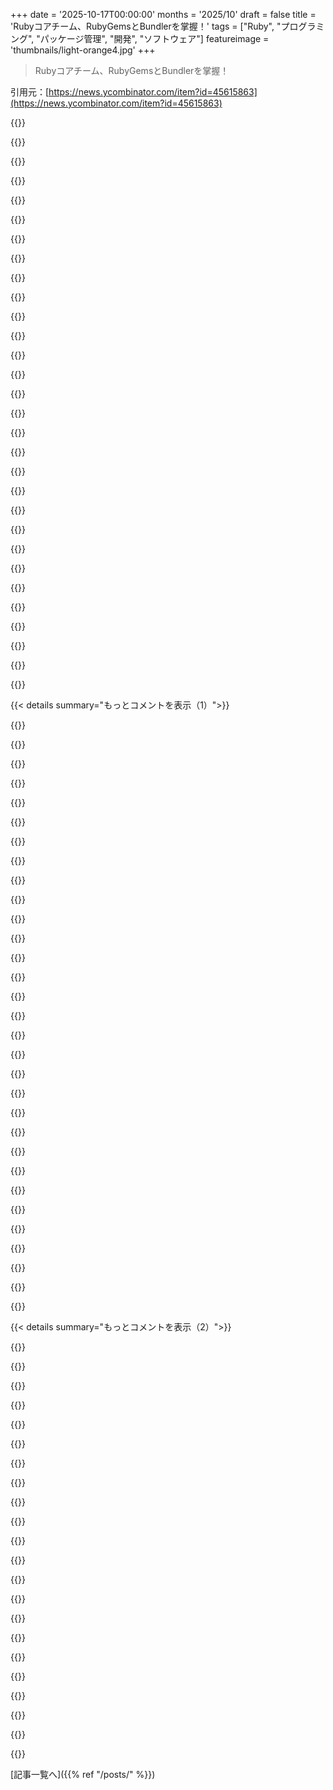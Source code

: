 +++
date = '2025-10-17T00:00:00'
months = '2025/10'
draft = false
title = 'Rubyコアチーム、RubyGemsとBundlerを掌握！'
tags = ["Ruby", "プログラミング", "パッケージ管理", "開発", "ソフトウェア"]
featureimage = 'thumbnails/light-orange4.jpg'
+++

> Rubyコアチーム、RubyGemsとBundlerを掌握！

引用元：[https://news.ycombinator.com/item?id=45615863](https://news.ycombinator.com/item?id=45615863)




{{<matomeQuote body="これは正しい動きだと思うよ。Ruby CoreとMatzが前に出てきて、言語とコミュニティ全体に安定性を提供してくれてありがとう。" userName="sebiw" createdAt="2025/10/17 12:21:30" color="#45d325">}}




{{<matomeQuote body="Matzは柱だよね。’Matz is nice and so we are nice’って言葉覚えてる？niceを’nice and responsible’にしようよ。" userName="delichon" createdAt="2025/10/17 12:42:57" color="">}}




{{<matomeQuote body="それって今や宗教なの？Pickaxeの連中が言い出したけど、みんな考えずに繰り返してるだけじゃない？Matzが’橋から飛び降りろ’って言ったら、Matzがナイスだからって飛び降りるわけ？Matzはナイスで素晴らしい言語デザイナーだとは思うけど、それだけじゃ何も意味しないよ。なんでそんな無意味なスローガンで自分の決断を委ねるの？Rubyのエコシステムで、なんでみんなそんな無意味なスローガンを繰り返すんだろうね？" userName="shevy-java" createdAt="2025/10/17 14:30:17" color="#ff5c5c">}}




{{<matomeQuote body="Rubyコミュニティはいつも結構毒々しいよね。_why the lucky stiffの件を覚えてる？最近のプロ・イスラエル反移民派とキャンセルカルチャー派の間のいざこざで、Matzが争われたコードを引き継いだのが、その完璧な例だね。" userName="sam_lowry_" createdAt="2025/10/17 12:55:18" color="#38d3d3">}}




{{<matomeQuote body="’_why the lucky stiffを覚えてる？’ _whyは覚えてるけど、彼を毒々しいとは全く思わないよ。" userName="the_mitsuhiko" createdAt="2025/10/17 13:24:08" color="">}}




{{<matomeQuote body="無意味な理想のスローガンの意味はわかるよ。’No child left behind’は論理的には’no child gets ahead’と同じだよね。でも、Rubyコミュニティに創始者の例でナイスであろうと説得するのは、そのカテゴリーじゃないよ。もしMatzが橋から飛び降りろって言ったら、彼には十分な信頼があるから、少なくとも考えるだろうね。" userName="delichon" createdAt="2025/10/17 14:40:20" color="#ff33a1">}}




{{<matomeQuote body="ナイスであることと、橋から飛び降りることの違いはかなり明らかだと思うんだけど？なんでこの可愛いフレーズがそんなに気になるのか不思議だよ。" userName="ubercore" createdAt="2025/10/17 14:37:39" color="">}}




{{<matomeQuote body="そのフレーズは過去に何度も武器として使われてきたんだよ。コミュニティの一部の人たちは’nice’とは程遠いのに、’niceじゃないから’って理由でそれを指摘させてもらえなかったんだ。" userName="vidugavia" createdAt="2025/10/17 17:36:46" color="#ff33a1">}}




{{<matomeQuote body="’No child left behind’が論理的に’no child gets ahead’と同じなら、両方の発言で’全ての子どもが全く同じ立場であるべき’って意味ならそうだけど…それは故意に鈍い解釈だよ。" userName="gmac" createdAt="2025/10/17 14:56:55" color="">}}




{{<matomeQuote body="彼は匿名希望だったのに、身元がバレちゃったってこと？" userName="sam_lowry_" createdAt="2025/10/17 13:25:36" color="">}}




{{<matomeQuote body="Blueskyで本名公開してるやつ？そいつ、まさにvibecampの新反動主義者じゃん…" userName="davidgerard" createdAt="2025/10/18 11:01:30" color="">}}




{{<matomeQuote body="「それは言っちゃダメ、だって良くないから」って話、Rubyコミュニティは知らないけど、HNみたいな他のオンライン空間でもよく聞く不満だよ。でも、ちゃんとした問題提起には形式と内容の両方が大事だし、多くの人はそういう規範に興味ないみたい。善良な人がみんな同じ価値観や考え方を持ってるわけじゃないって受け入れるのが大事だよね。" userName="zahlman" createdAt="2025/10/17 18:47:28" color="#785bff">}}




{{<matomeQuote body="その見方はRubyコミュニティのことじゃなくて、君自身を語ってると思うよ。" userName="s0sa" createdAt="2025/10/17 13:04:26" color="">}}




{{<matomeQuote body="他の子が先に進むには、何人かの子供が遅れを取るのが必要だって観察するのは、鈍感じゃなくて文字通りだよね。スローガンは結果の平等を望んでるけど、「最低限の基準を満たせない子ゼロ」よりはキャッチーだね。" userName="delichon" createdAt="2025/10/17 15:02:27" color="">}}




{{<matomeQuote body="Pythonのコアメンバーが公然と失礼な態度を取っても、丁寧に指摘してみなよ。親戚を投獄されても、Kim Yong Unを栄光ある慈悲深いリーダーとして振る舞い続けなきゃいけないって知ってる？これは君の一般化への反論で、Rubyの政治については何も知らないけどね。" userName="fba11837" createdAt="2025/10/17 19:21:09" color="#ff33a1">}}




{{<matomeQuote body="_whyは失踪以来、公には活動してないよ。" userName="the_mitsuhiko" createdAt="2025/10/18 11:25:58" color="">}}




{{<matomeQuote body="君は彼らが間違ってるってこと、全然証明できてないよ。" userName="thunky" createdAt="2025/10/17 18:37:57" color="">}}




{{<matomeQuote body="多様な人たちをまとめて否定的に話すのは好きじゃないな。僕は自分にとって大切な価値観を共有してると思う人たちとだけ関わるようにしてるよ。Rubyコミュニティにはそういう人がたくさんいるしね。" userName="sebiw" createdAt="2025/10/17 12:59:02" color="#ff5733">}}




{{<matomeQuote body="俺もそう思うよ。でも、それは俺がやる仕事じゃないんだ。みんなが自分で解決する方がいいな。" userName="nurettin" createdAt="2025/10/18 12:13:11" color="">}}




{{<matomeQuote body="これを聞いて驚いたよ。長年Rubyistだけど、コミュニティ全体についてそう感じたことは一度もないな。いつか日本のRuby Kaigiに来てみたら？" userName="dudeinjapan" createdAt="2025/10/17 12:57:31" color="">}}




{{<matomeQuote body="もしかして、OPは_whyが毒性の加害者じゃなくて、被害者だったって言いたかったのかな？" userName="gcr" createdAt="2025/10/17 13:39:03" color="">}}




{{<matomeQuote body="これはPSFの内部事情を知る人の捨てアカウントだと思ってるけど、もし違ったら、やり方を見直してほしいな。<br>＞Pythonのインナーサークルに彼らが公然と失礼な態度をとっている時に丁寧に呼びかけてみて…君は誰に返信してるか知ってるよね？俺にはその第一級の経験があるよ（https://zahlman.github.io/posts/2024/07/31/an-open-letter-to...）。<br>彼らの無礼さのほとんどは意図的じゃないと思うけど、みんなが同じ社会規範を持ってるわけじゃないって理解してないみたいだ。<br>俺はあえて一般的な言い方をしたんだ。<br>今の状況は最終的に、DHHへの批判が至るところで起きていて、その批判の形や内容は…あまり良くないってことだね。" userName="zahlman" createdAt="2025/10/17 19:59:43" color="#ff5c5c">}}




{{<matomeQuote body="優しくあることは橋から飛び降りるのと同じこと？<br>俺は比較的理解しやすくて無害だと思うよ。<br>これを作った人は優しいから、俺たちのコミュニティがひどいことにならないように、その伝統を続けようぜ。" userName="kamranjon" createdAt="2025/10/17 14:39:24" color="">}}




{{<matomeQuote body="＞なんで俺は自分の判断をどんな無意味なスローガンに基づいて代理させるんだ？<br>まさにその通り、なんでそうするの？<br>でも、架空の集団橋飛び降り状況は無視してさ、MatzがRubyGemsの管理権を持つことに何か問題ある？<br>自分の頭で考えてみてよ。もしそれでいいなら…それはMatzが優しいから？" userName="squeaky-clean" createdAt="2025/10/17 17:21:22" color="#ff5c5c">}}




{{<matomeQuote body="Matzは優しいから、橋から飛び降りろなんて言わないだろうね。" userName="dudeinjapan" createdAt="2025/10/17 14:52:04" color="">}}




{{<matomeQuote body="これは俺たち全員へのリマインダーだよ。<br>Rubyのbug trackerでMatzが誰かに無礼な態度をとるのを見たことがないな。<br>実際、彼が物議を醸す話題に断固として、しかし優雅に対処し、コミュニティの混乱を避けてflamewarsにエスカレートする余地を残さないような決断をするのを目の当たりにしてきたよ。<br>他のプロジェクトはそうはいかなかったね。<br>俺はティーンエイジャーの頃にRubyを少し書いたんだけど、彼の振る舞いは間違いなく俺に感銘を与えたんだ。<br>何かに対して怒りすぎると、いつも彼を思い出そうとするよ。<br>俺たち全員がもっと彼みたいになるべきだね。<br>ちなみに、そのフレーズはそういうことを言ってるんだ。彼の足跡をたどるよう促すものだよ。" userName="matheusmoreira" createdAt="2025/10/17 22:51:32" color="#785bff">}}




{{<matomeQuote body="優しくあることが、Rubyコミュニティで俺たちが目指したいロールモデル、つまりやりたいことだってことを肯定してるね。" userName="sam0x17" createdAt="2025/10/17 18:21:34" color="">}}




{{<matomeQuote body="彼の身元は一部のコミュニティの人には知られてたみたいだね。彼の突然の失踪で、Ruby関係者以外も巻き込んで多くの人が掘り下げ始めたんだ。何年も経ってから新聞記事にもなったよ。すべての詮索がRubyコミュニティのせいだとは思わないな。むしろ当時はみんなすごく敬意を払ってた記憶があるよ。" userName="the_mitsuhiko" createdAt="2025/10/17 13:47:29" color="">}}




{{<matomeQuote body="長期的には、gem.coopみたいな複数のソースがある方が安全で堅牢な解決策だろうね。でもRubyGemsに関しては、メンテナー、コミュニティ、スポンサーなど、複数の層で完全に信頼が失われたんだ。資金調達やデータプライバシーの問題など、まだ解決すべき疑問は残ってるけど、Ruby界隈のほとんどの人はこの状況を支持すると思うよ。" userName="dluan" createdAt="2025/10/17 12:54:00" color="#ff5733">}}




{{<matomeQuote body="大まかな話はね：DHHがブログで物議を醸す発言をし、Ruby Centralが彼をカンファレンスから外すのを拒否。これによりSidekiqが年間25万ドルのスポンサーを撤回したんだ。この機に乗じてShopifyが資金提供と引き換えにRuby Central（と rubygems.org）の支配権を獲得。Shopifyはすぐにアクセス管理を強引に進め、複数のgem作者を管理者から外し、コミュニティの不信感を招いたんだ。これを受け、代替のgemリポジトリとして gem.coop が立ち上がってるよ。" userName="shadowgovt" createdAt="2025/10/17 14:06:56" color="#45d325">}}




{{< details summary="もっとコメントを表示（1）">}}

{{<matomeQuote body="この話には重要な部分が欠けてるよ。それは、既存のメンテナーの一人がサーバーログを収益化することを条件に、資金不足を補填すると申し出たことだね。これがRuby Central側を少し良く見せるんだ。<br>https://rubycentral.org/news/rubygems-org-aws-root-access-ev..." userName="ameliaquining" createdAt="2025/10/17 14:39:17" color="#ff5c5c">}}




{{<matomeQuote body="君の追加も、大事な部分が抜けてるよ。彼がそんなことできたのは、セキュリティ名目でサーバーが前の所有者から強制的に奪われたのに、新体制がパスワード変更を忘れてたからなんだ。今、関連イベントをただ列挙しても中立にはならないだろうね。どんな文脈を選ぶか自体が編集なんだから。これは最近の出来事に当てはめた歴史の教訓だね。" userName="saghm" createdAt="2025/10/17 15:35:43" color="#ff5733">}}




{{<matomeQuote body="待って、元メンテナーが Ruby Central の AWS アカウントに侵入してルートパスワードを変更したことが、元メンテナーを良く見せると思ってるの？" userName="tptacek" createdAt="2025/10/17 16:00:01" color="">}}




{{<matomeQuote body="それは新しい Ruby Central の言い分で、実際の状況とは大きく歪んでる気がするね。知ってるかもしれないけど、新しいオーナーは既存のメンテナー全員を何の理由もなく追放したんだよ。以前にもアクセスが取り消されて、間違いだったと保証された後に復元されたことがあったんだ。この状況は悪意のある攻撃としか見れないし、何が起こったか完全に知ってるのは新しいオーナーだけだね。パスワードを変更するのは、同じ立場なら誰でも考える合理的で適切な対応だったんだ。<br>Freenode 2.0 みたいな状況になっててショックだよ。長年のメンテナーじゃなくて、簒奪者を支持する人たちがいるなんてね。Freenode の騒動からたった4年なのに、一部の人たちは図々しくなってるみたいだ。「表現の自由」の勝利ってわけ？<br>https://pup-e.com/goodbye-rubygems.pdf" userName="soraminazuki" createdAt="2025/10/18 01:14:27" color="#ff5733">}}




{{<matomeQuote body="彼は自分の認証情報を失った後、AWS のルートアカウントにログインしてルートパスワードを変更したの？それ以降の長々しい説明は要らないんだ。シンプルに答えてよ！" userName="tptacek" createdAt="2025/10/18 01:22:55" color="">}}




{{<matomeQuote body="俺のコメントが148語って文句あんの？<br>あんた、8時間前にAI監視カメラの問題を矮小化するのに俺より多くの言葉使ってたじゃん。<br>ルールってあんたが守るもんじゃなくて、人に押し付けるもんなの？<br>あんたは月がチーズでできてるって何段落も書けるくせに、人には簡潔で誤解を招く発言しか求めないって、ホント呆れるわ。" userName="soraminazuki" createdAt="2025/10/18 02:54:52" color="#45d325">}}




{{<matomeQuote body="お前が探してる言葉は『誘導尋問』だよ。<br>https://en.wikipedia.org/wiki/Loaded_question<br>攻撃を受けてパスワードを変更したのは、Rubyユーザーを守るための責任ある行動だったんだ。<br>メンテナーはRubyコミュニティの利益のために行動すべきで、恨みを持つ乗っ取り屋の味方をするべきじゃない。" userName="soraminazuki" createdAt="2025/10/18 04:14:26" color="">}}




{{<matomeQuote body="『誘導尋問』のWikipediaリンク、最高だな。で、結局あいつは自分のアカウントが使えなくなった後、rootアカウントにログインしてパスワードを変えたってことで『イエス』ってことか。わかった。<br>俺が思うに、みんな『独立したメンテナーは企業より良い』って同情的な原則から、起こった事を決めつけてる。<br>当の人物はRubyGemsのサーバーログを（こっそり！）収益化しようとしたんだ。これはRubyCentralがメールを公開してる事実だからな。<br>世界はいつも最も同情的な原則通りにはいかないもんだよ。" userName="tptacek" createdAt="2025/10/18 04:51:01" color="#ff5733">}}




{{<matomeQuote body="この騒動がこれで終わればいいんだけどな。<br>DHHが人種差別主義者/ファシストと見なされてる件から、Hyprland（OmarchyのDE）、Vaxry Vaxerski（開発者）、37signals（スポンサー）、Framework（サポート）、Cloudflare（OmarchyとLadybirdをサポート）、Tobi（Shopify CEO、DHHを支持）まで、全部が連鎖的に巻き込まれてるんだ。<br>詳細はこのへん見てくれ：<br>https://blog.vaxry.net/articles/2024-fdo-and-redhat<br>https://account.hypr.land/sponsors<br>https://blog.cloudflare.com/supporting-the-future-of-the_ope...<br>https://xcancel.com/tobi/status/1970944464303923687<br>マジで、こんなクソみたいな事が起きる前の90年代か2000年代初頭に戻って、みんなが普通に優しかった時代に戻りたいわ。" userName="mindcrash" createdAt="2025/10/17 16:18:14" color="#785bff">}}




{{<matomeQuote body="彼らがまだ何も言ってないことって、パスワード変更のことだよな。" userName="typpilol" createdAt="2025/10/17 18:42:24" color="">}}




{{<matomeQuote body="Arkoは最新のブログでそれについて触れてるぜ。<br>彼はRuby Centralの最善の利益のためにやったって主張してるけど、解雇された後にやったから、事実上犯罪を認めたようなもんだ。<br>コミュニティに訴えようとしたけど、企業で働いたことがある人なら、解雇されたら、もしアクセス情報が残ってても、二度と何もアクセスしちゃいけないって知ってるだろ。<br>鍵を持ってるからって、オーナーになれるわけじゃないんだよ。" userName="dismalaf" createdAt="2025/10/17 20:32:29" color="#785bff">}}




{{<matomeQuote body="世界は、透明性に欠けた腐敗した奴らの嘘やごまかし通りにはいかない。<br>ShopifyがメンテナーからRubyGemsを盗んだんだろ？否定するのか？<br>彼らはこっそりやろうとして、メンテナーとRubyコミュニティを欺いた。アクセス取り消しが間違いだったなんて、真っ赤な嘘だ。<br>窃盗やクソな提案に対する防御策を、Rubyインフラ強奪を正当化する陰謀にすり替えるなら、自分を見つめ直すべきだ。<br>で、誘導尋問が詭弁じゃないって言うなら教えてくれ。『妻へのDV、もうやめた？』イエスかノーで答えてくれよ。" userName="soraminazuki" createdAt="2025/10/18 13:24:34" color="#ff5c5c">}}




{{<matomeQuote body="これってツールだけの話でしょ？<br>『rubygems.org』はまだ敵対的な奴らに所有されてるんだから（立場にもよるけど）、これがどうやって信頼を回復させるのかわかんないんだけど。" userName="lyu07282" createdAt="2025/10/17 13:08:13" color="">}}




{{<matomeQuote body="彼は自分が解雇されたって知らなかったって言ってる。<br>Ruby Centralも被害はなかったって認めてるな。<br>まあ、パスワード変更は伝えるべきだったよな。" userName="jcmfernandes" createdAt="2025/10/18 00:03:03" color="">}}




{{<matomeQuote body="“妻を叩くのをやめたか”っていう前提は、私がそれをやったという考えを作り上げたってこと。単純に質問するだけで名誉毀損になる。でもAndre ArkoとRubyGemsの場合は全然違うんだ。知ってる限りだと、彼は本当に(1)個人アクセスを失って、(2)古いAWSルート認証情報でログインし、(3)ルートアカウントのパスワードを変更した。それから、(4)RubyGemsのサーバログを密かに収益化しようとしたことも分かってる。これらは示唆じゃなくて、直接的な事実の主張なんだ。しっかり根拠があって、真実かそうじゃないかのどちらかだ。これを“なんかフワッと”ごまかすことはできないよ。" userName="tptacek" createdAt="2025/10/18 16:12:31" color="#785bff">}}




{{<matomeQuote body="彼がそのアカウントのAWSルートパスワードを変更したんだよ。" userName="tptacek" createdAt="2025/10/18 00:41:37" color="">}}




{{<matomeQuote body="賛成。gem.coopがどれだけ勢いをつけられるか、待って見るしかないね。今は“未来のためのもの”を約束してるし、いずれは実現するだろう。でも、今はまだそこに至ってない。ベータ版が始まったら、私は古いgemを再公開し始めるつもりだ（全部じゃないけど、ほとんどのコアなものは戻す）。ただし、gem.coopはいくつか改善すべき点があるね。ドキュメント（Ruby docが別だったのも問題だったけど）とか、名前空間（Rubyには名前空間の主要な方法がなかったのも一因だね。これは機能でもあるけど、可能なら懸念事項を分離する方法が必要だ）。<br>とにかく、すぐにどうなるか分かるだろう。半年後、例えば2026年5月末くらいに再評価すべきだと思う。これがより現実的な期間だね。でも、DHHがgem.coopにとって最大の資産になる可能性もあると思ってるよ。彼がブログで嫌味を言うたびに、怒った新しい人々が増えて、その一部がgem.coopに貢献して利益をもたらすだろうね。だから、エンドユーザーにとってはwin-winの状況になるかもしれない。好きなようにインストールできるから、より柔軟になるわけだ。多くの人はrubygems.orgに残るだろうし、gem.coopを好む人もいるだろう。多くの人は両方を使うかもしれないね（これは少し難しいかもしれない。gem.coopはgemごとに異なるgemソースを指定する方法も考える必要があるだろうな。確かにやるべきことはたくさんある）。" userName="shevy-java" createdAt="2025/10/17 14:36:05" color="#ff5c5c">}}




{{<matomeQuote body="ああ、彼はすでにその理由を説明しているよ。確かに、彼は明確に伝えるべきだった。それは彼の責任だ。でも同時に、RubyCentralはなぜ彼に電話して聞かなかったんだ？Andre Arkoを非難するセキュリティINCIDENTについて書く方が楽だったってことか？<br>それはさておき、本当の問題に目を向けよう。RubyCentralはプロジェクトを敵対的に買収したんだ。それはこれまでのところ適切に反論されていない。Matzは、だから、盗まれたプロジェクトの管理を受け入れていることになる。" userName="jcmfernandes" createdAt="2025/10/18 09:14:59" color="#38d3d3">}}




{{<matomeQuote body="ベテランじゃなくてRuby Togetherがどんなものだったか覚えてなくても、ArkoがやったとされるAWSルートパスワード変更のいざこざは、彼が関わるものが信用できないという十分なレッドフラグだね。ちゃんとした（ビジネス）顧客を持つ真剣なビジネスは、そんな種類のリスクを受け入れないだろうし、gem.coopは趣味の範囲を超えて広まることはないだろう。" userName="busterarm" createdAt="2025/10/17 14:52:40" color="">}}




{{<matomeQuote body="繰り返すけど、進行中の盗難やろくでもない提案に対する防御策を、重要なRubyインフラの窃盗を正当化するための悪質な陰謀だとねじ曲げるなら、自分をしっかり見つめ直す時だ。論破された示唆を何度も何度も蒸し返して、一体何を達成しようとしてるんだ？都合の良い事実や半真実をわざわざ並べ立てても、示唆をしていないことにはならないぞ。＞insinuate: 巧みに、または間接的な方法で伝える、または提案すること。https://www.merriam-webster.com/dictionary/insinuated<br>“間接的”という言葉に注目してくれ。" userName="soraminazuki" createdAt="2025/10/18 17:43:25" color="#ff5733">}}




{{<matomeQuote body="RubyCentralのイベントがDHHと直接関係があったとは初耳だね。Shopifyが報復行為をしたと主張しているけど、Shopifyが報復的な行動を取っていたという信頼できる情報があるのか？" userName="runjake" createdAt="2025/10/17 14:59:50" color="">}}




{{<matomeQuote body="彼の説明（https://andre.arko.net/2025/10/09/the-rubygems-security-inci...）を読んだら、考えが変わるかもしれないよ（またね）。" userName="dluan" createdAt="2025/10/17 15:12:24" color="#ff33a1">}}




{{<matomeQuote body="これらの示唆のどれが“論破された”んだ？本当に起こったのか、起こらなかったのか？もし起こったとして、その理由で納得しているなら、それは“論破された”んじゃなくて、あなたにとっては“緩和された”だけだろ。" userName="tptacek" createdAt="2025/10/18 18:12:12" color="">}}




{{<matomeQuote body="DHHが役員を務めるShopifyが、DHHを批判したメンテナーを転覆させるのに積極的に参加し始めたのは、全くの偶然だろうな。力の関係を考えれば、ShopifyがDHHの指示で、あるいはDHHの名誉を守るための見当違いな試みとして報復しなかったことを証明する責任はShopifyにある。" userName="overfeed" createdAt="2025/10/17 15:25:04" color="#38d3d3">}}




{{<matomeQuote body="元雇用主のサーバー侵入の理由なんて関係ない、Matzが盗難プロジェクトの管理を受け入れたのが問題だろ。ArkoがRubyGemsに関わったのはずっと後だし、オリジナルの作者はRubyCoreによる掌握を支持してるってさ。ロックアウトされた奴らの意見より、そっちの方が重要だよ。" userName="dismalaf" createdAt="2025/10/18 18:10:09" color="#ff5733">}}




{{<matomeQuote body="Arkoはパスワード変更の理由を説明済みだ。伝えるべきだったのは確かだけど、Ruby Centralが電話する代わりに彼を中傷する記事を出したのは理解不能だよ。これでコミュニティのインフラの敵対的買収を正当化するなんて信じられない。Ruby Centralは「敵対的買収」をしたんだ、何度言わせるんだよ？" userName="jcmfernandes" createdAt="2025/10/18 19:31:41" color="">}}




{{<matomeQuote body="敵対的組織だと？彼らがRubyGemsの存在中ずっとホスティングしてきたんだぞ？" userName="dismalaf" createdAt="2025/10/17 14:06:50" color="">}}




{{<matomeQuote body="Ruby Central側の声明はここを見てね：https://rubycentral.org/news/ruby-central-statement-on-rubygems-and-bundler" userName="byroot" createdAt="2025/10/17 13:00:09" color="">}}




{{<matomeQuote body="背景として、9月19日の彼らの以前の声明もチェックしてくれ。これも「Rubyエコシステムの長期的な安定と成長への共通のコミットメント」を反映してるんだとさ：https://rubycentral.org/news/strengthening-the-stewardship-of-rubygems-and-bundler/" userName="gcr" createdAt="2025/10/17 13:48:28" color="">}}




{{<matomeQuote body="Ruby Centralは「インフラの受託者責任がある」って言ってたのに、その2週間後には引き継いだインフラのパスワード変更忘れでインシデント報告したんだ。これじゃあ、彼らが長期的な安定を提供できる管理者だと誰も信じないよ。全く驚かないね。" userName="saghm" createdAt="2025/10/17 15:40:07" color="#ff5c5c">}}

{{</details>}}




{{< details summary="もっとコメントを表示（2）">}}

{{<matomeQuote body="Ruby Centralはrubygems.orgのインフラを最初からずっと管理してきたんだ。費用も契約も全部Ruby Central名義だよ。<br>以前のメンテナーたちはRuby Centralの契約者か従業員として働いてただけさ。rubygemsとbundlerのオープンソースコードは別の話だけど、インフラのパスワードは最初からRuby Centralのもの。<br>Ruby Centralから給料をもらってた奴らが、自分にインフラへの権利があると思うのはおかしいだろ。" userName="jrochkind1" createdAt="2025/10/17 20:34:30" color="#38d3d3">}}




{{<matomeQuote body="疑問なんだけど、もう支払い済みのものをどうやって奪うんだ？彼らがメンテナーのAWSアクセスを削除した後、一人がパスワードマネージャーからrootパスワードのスクショを撮って、数時間後にパスワード変えて正当な所有者をロックアウトしたって。コミュニティのほとんどは、この幼稚な行為をしたメンテナーを非難してるよ。" userName="the_hangman" createdAt="2025/10/17 17:35:26" color="#38d3d3">}}




{{<matomeQuote body="コメント8の「メンテナーがAWSアカウントのrootパスワードをスクショした」ってのは不正確だぞ。<br>Ruby Centralは自分たちがオーナーを削除したと思ってたけど、実際には「RubyGems」1Passwordアカウントからのアクセスは残ってたんだ。彼らは更新されたroot AWS認証情報も持ってなくて、Arkoが通知するまで2週間も気づかなかったんだってさ。詳しくはここ：https://andre.arko.net/2025/10/09/the-rubygems-security-incident-redux/" userName="re" createdAt="2025/10/17 19:27:34" color="#785bff">}}




{{<matomeQuote body="Ruby Centralは流行語ばかり使ってて、自分たちでgemをメンテしたこともないくせに。声明文はAIが書いたみたいで、質も低いし同じことの繰り返しだ。<br>みんなもうRuby Centralを全く信用してないよ。解散して、新しいルールでコミュニティを立て直すべきだけど、企業路線を選んだから無理だろうな。10年後、gem.coopが大成功してたら皮肉だよね。" userName="shevy-java" createdAt="2025/10/17 14:42:26" color="">}}




{{<matomeQuote body="Andre Arkoとの最近の論争のせいで、gem.coopを立ち上げるのを手伝っていた多くの人が手を引いちゃったらしいね。もうRubyGemsのミラー以上にはならないんじゃないかな。" userName="the_hangman" createdAt="2025/10/17 17:40:02" color="">}}




{{<matomeQuote body="Ruby CentralよりRuby Coreの方が良いのは分かるけど、一体何があったのか気になるし、エコシステム全体にちょっと嫌な感じがするよ。" userName="pebble" createdAt="2025/10/17 13:48:29" color="">}}




{{<matomeQuote body="俺はGo（他の言語も）を書いてるんだけど、パッケージの分散性はGoの強みの一つだと思うんだ。欠点もあるし、GitHubが問題になる可能性もあるだろうね。<br>NPMの件（left-padとか最近のサプライチェーン攻撃とか）の後でも、なんで分散化に関するコミュニティ主導の変化が見られないのか、本当に理解できないよ。" userName="zer00eyz" createdAt="2025/10/17 18:40:10" color="#ff5733">}}




{{<matomeQuote body="NPMのサプライチェーン攻撃が、集中型であることと関係あるとは思わないな。むしろ集中型だったからこそ、NPMが悪いパッケージを中央で削除できて、事態の収拾がしやすかったんじゃないかな。" userName="madeofpalk" createdAt="2025/10/19 09:44:55" color="">}}




{{<matomeQuote body="Matzがこの難しい状況を引き受けてくれて本当に感謝だよ。<br>日本人開発者として、Rubyの進む方向に心配してたから、これを見て安心したな。" userName="white-moss" createdAt="2025/10/17 12:52:41" color="">}}




{{<matomeQuote body="どうやってMatzが立ち向かったって？Hiroshi Shibataが独断で動いたわけじゃないのは明らかだろ。じゃあ、GemsとBundlerを引き継ぐって決定はいつされたの？もしかしたら、数ヶ月も前から決まってたって疑っちゃうね。<br>日本人開発者として、俺はむしろ今の方が心配だよ。俺はUSAにも日本にも住んでないんだけど、日本とUSAがRubyエコシステムを完全に支配しすぎてるように見えるんだ。日本（ローカルコミュニティだから分かるけど、英語圏とは違う）はまだしも、USAがこんなにも間接的な影響力を持ってることに、マジで腹が立つね。でも、どうしようもないんだろうな。PythonでもUSAが支配しすぎてると思うし。本当に嫌だな。" userName="shevy-java" createdAt="2025/10/17 14:29:05" color="#ff5c5c">}}




{{<matomeQuote body="なんでそんなに心配になったの？日本の文化はもっと保守的で、軽率な決断はしないし、Rubyは彼らにとって最大の国産プログラミング言語だよ。<br>俺もアメリカ人でも日本人でもないけど、これが最善の結果だと思うよ。" userName="dismalaf" createdAt="2025/10/17 14:42:40" color="">}}




{{<matomeQuote body="そうだね。少なくともRubyは常に日本色が強かった。Pythonではヨーロッパやアジアの開発者が露骨に搾取されてて、US企業とその雇われ操り人形が権力を握ってるんだ。<br>俺はErlangへの切り替えを検討中だよ。Erlangは最初から企業で開発されてて、ドラマとかキャンセルとかがないらしいからさ。" userName="xg19837" createdAt="2025/10/17 14:48:08" color="#45d325">}}




{{<matomeQuote body="Ericssonってドラマフリーなの？" userName="linhns" createdAt="2025/10/17 18:14:40" color="">}}




{{<matomeQuote body="ヨーロッパ人がアメリカ企業で働くのを選ぶこともよくあるじゃん？何を見落としてるんだろう。アメリカ企業でしか働きたがらないヨーロッパ人もいるし。" userName="nxor" createdAt="2025/10/17 14:50:40" color="">}}




{{<matomeQuote body="アメリカは給料が超高いし、リモートワークも多い。仕事の数も種類も豊富で、出世を望むことに変な目で見られない文化もある。ヨーロッパでもこういう選択肢が増えればいいのにね。それには欧州の超成功企業が頑張らないと。" userName="JoshTriplett" createdAt="2025/10/17 15:46:44" color="#ff5c5c">}}




{{<matomeQuote body="俺のコメント、分かりにくかったかな。アメリカ人だし、給料とかの違いは知ってるよ。アメリカ企業の社員を『手先』って言うのは言い過ぎってこと、君も分かってくれたみたいだね。アジアはまた別で詳しくないけど。もちろん悪いアメリカ企業もあるけど、俺は前のコメントに疑問を呈しただけなんだ。『出世に抵抗がない』って、ヨーロッパでも名声を競う人はいるんじゃないの？" userName="nxor" createdAt="2025/10/17 16:05:14" color="">}}




{{<matomeQuote body="給料も考え方も違うよ。アメリカじゃ、スキルがあれば同僚より多く稼ごうとするのが、変な目で見られることじゃないからね。" userName="busterarm" createdAt="2025/10/17 14:56:34" color="">}}




{{<matomeQuote body="ShopifyはRubyエコシステムでかなり影響力あるよね。カナダだけどさ。" userName="dudeinjapan" createdAt="2025/10/17 14:50:58" color="#ff5c5c">}}




{{<matomeQuote body="アメリカにはもっと人が多いじゃん。Pythonを圧倒的に支配してる企業って、どこなんだろう？" userName="nxor" createdAt="2025/10/17 14:49:07" color="">}}




{{<matomeQuote body="これはRuby Centralだけの勝利だね。Ruby Centralは何も譲らず、Ruby CoreにRubyGemsの正当なメンテナーだと認めさせたんだ。リポジトリ所有権は移ったけど、Ruby CentralはRuby Coreと協力しつつ、引き続きRubyGemsとBundlerの管理責任を負うことになる。<br>Andreは以前、Bundlerの商標を所有していて、Ruby Centralに強制すると主張してた。=＞ https://andre.arko.net/2025/09/25/bundler-belongs-to-the-rub...<br>結局Ruby CentralはBundlerの所有権をRuby Coreに移管し、自分たちは引き続きメンテ。Ruby Coreは負債だけ押し付けられた感じだ。Andreが商標を主張したいなら、今度は日本のRuby Coreを訴えることになって、印象悪くなるリスクを負うことになるよ。" userName="MatthiasPortzel" createdAt="2025/10/17 16:28:14" color="#ff5733">}}




{{<matomeQuote body="AndreがBundlerの商標を持ってて、Ruby Centralに強制するって主張してたけど、<br>1. もうRuby Centralじゃなく、Ruby Coreチームと戦うことになるよ。<br>2. そもそも彼が加わる前にBundler v1が出てるし、彼が考えた名前じゃないんだから商標権を主張するのは無理があるんじゃない？<br>3. 商標がコミュニティのものだって思うなら、Ruby Coreに譲渡するのが筋ってもんだろ？" userName="damagednoob" createdAt="2025/10/17 20:08:52" color="#45d325">}}

{{</details>}}



[記事一覧へ]({{% ref "/posts/" %}})
